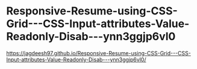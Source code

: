 # Responsive-Resume-using-CSS-Grid---CSS-Input-attributes-Value-Readonly-Disab---ynn3ggjp6vl0
https://jagdeesh97.github.io/Responsive-Resume-using-CSS-Grid---CSS-Input-attributes-Value-Readonly-Disab---ynn3ggjp6vl0/
